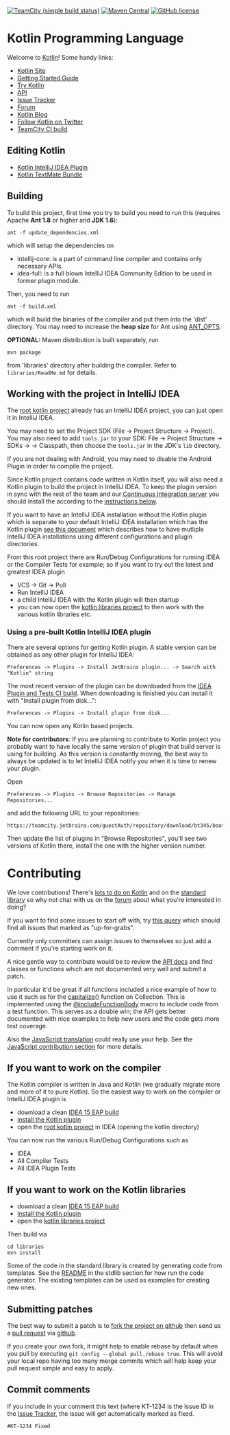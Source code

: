 [![TeamCity (simple build status)](https://img.shields.io/teamcity/http/teamcity.jetbrains.com/s/bt345.svg)](https://teamcity.jetbrains.com/viewType.html?buildTypeId=bt345&branch_Kotlin=%3Cdefault%3E&tab=buildTypeStatusDiv)
[![Maven Central](https://img.shields.io/maven-central/v/org.jetbrains.kotlin/kotlin-maven-plugin.svg)](http://search.maven.org/#search%7Cga%7C1%7Cg%3A%22org.jetbrains.kotlin%22)
[![GitHub license](https://img.shields.io/badge/license-Apache%20License%202.0-blue.svg?style=flat)](http://www.apache.org/licenses/LICENSE-2.0)

# Kotlin Programming Language

Welcome to [Kotlin](http://kotlinlang.org/)! Some handy links:

 * [Kotlin Site](http://kotlinlang.org/)
 * [Getting Started Guide](http://kotlinlang.org/docs/tutorials/getting-started.html)
 * [Try Kotlin](http://try.kotlinlang.org/)
 * [API](http://jetbrains.github.com/kotlin/versions/snapshot/apidocs/index.html)
 * [Issue Tracker](http://youtrack.jetbrains.com/issues/KT)
 * [Forum](http://devnet.jetbrains.net/community/kotlin?view=discussions)
 * [Kotlin Blog](http://blog.jetbrains.com/kotlin/)
 * [Follow Kotlin on Twitter](https://twitter.com/kotlin)
 * [TeamCity CI build](https://teamcity.jetbrains.com/project.html?tab=projectOverview&projectId=Kotlin)

## Editing Kotlin

 * [Kotlin IntelliJ IDEA Plugin](http://hadihariri.com/2012/02/17/the-kotlin-journey-part-i-getting-things-set-up/)
 * [Kotlin TextMate Bundle](https://github.com/k33g/kotlin-textmate-bundle#readme)

## Building

To build this project, first time you try to build you need to run this (requires Apache **Ant 1.8** or higher and **JDK 1.6**):

    ant -f update_dependencies.xml

which will setup the dependencies on

* intellij-core: is a part of command line compiler and contains only necessary APIs.
* idea-full: is a full blown IntelliJ IDEA Community Edition to be used in former plugin module.

Then, you need to run

    ant -f build.xml

which will build the binaries of the compiler and put them into the 'dist' directory. You may need to increase the **heap size** for Ant using
[ANT_OPTS](http://www.liferay.com/community/wiki/-/wiki/Main/Ant+opts).

**OPTIONAL:** Maven distribution is built separately, run

    mvn package

from 'libraries' directory after building the compiler. Refer to `libraries/ReadMe.md` for details.

## Working with the project in IntelliJ IDEA

The [root kotlin project](https://github.com/JetBrains/kotlin) already has an IntelliJ IDEA project, you can just open it in IntelliJ IDEA.

You may need to set the Project SDK (File -> Project Structure -> Project).
You may also need to add `tools.jar` to your SDK: File -> Project Structure -> SDKs -> <Your JDK> -> Classpath,
then choose the `tools.jar` in the JDK's `lib` directory.

If you are not dealing with Android, you may need to disable the Android Plugin in order to compile the project.

Since Kotlin project contains code written in Kotlin itself, you will also need a Kotlin plugin to build the project in IntelliJ IDEA.
To keep the plugin version in sync with the rest of the team and our [Continuous Integration server](https://teamcity.jetbrains.com/project.html?projectId=Kotlin&tab=projectOverview)
you should install the according to the [instructions below](#plugin-for-contributors).

If you want to have an IntelliJ IDEA installation without the Kotlin plugin which is separate to your default IntelliJ IDEA installation which has the Kotlin
plugin [see this document](http://devnet.jetbrains.net/docs/DOC-181) which describes how to have mutliple IntelliJ IDEA installations using different configurations and plugin directories.

From this root project there are Run/Debug Configurations for running IDEA or the Compiler Tests for example; so if you want to try out the latest and greatest IDEA plugin

* VCS -> Git -> Pull
* Run IntelliJ IDEA
* a child IntelliJ IDEA with the Kotlin plugin will then startup
* you can now open the [kotlin libraries project](https://github.com/JetBrains/kotlin/tree/master/libraries) to then work with the various kotlin libraries etc.

### <a name="pre-built-plugin"></a>Using a pre-built Kotlin IntelliJ IDEA plugin

There are several options for getting Kotlin plugin. A stable version can be obtained as any other plugin for IntelliJ IDEA:

    Preferences -> Plugins -> Install JetBrains plugin... -> Search with "Kotlin" string

The most recent version of the plugin can be downloaded from the
[IDEA Plugin and Tests CI build](https://teamcity.jetbrains.com/project.html?projectId=project67&tab=projectOverview). When downloading is
finished you can install it with "Install plugin from disk...":

    Preferences -> Plugins -> Install plugin from disk...

You can now open any Kotlin based projects.

<a name="plugin-for-contributors"></a>
**Note for contributors**: If you are planning to contribute to Kotlin project you probably want to have locally the same version of plugin that build server is using for building.
As this version is constantly moving, the best way to always be updated is to let IntelliJ IDEA notify you when it is time to renew your plugin.

Open

    Preferences -> Plugins -> Browse Repositories -> Manage Repositories...

and add the following URL to your repositories:

    https://teamcity.jetbrains.com/guestAuth/repository/download/bt345/bootstrap.tcbuildtag/updatePlugins.xml

Then update the list of plugins in "Browse Repositories", you'll see two versions of Kotlin there, install the one with the higher version number.

# Contributing

We love contributions! There's [lots to do on Kotlin](http://youtrack.jetbrains.com/issues/KT) and on the [standard library](https://youtrack.jetbrains.com/issues/KT?q=Subtask+of%3A+KT-2554+%23Unresolved) so why not chat with us on the [forum](http://devnet.jetbrains.net/community/kotlin?view=discussions) about what you're interested in doing?

If you want to find some issues to start off with, try [this query](https://youtrack.jetbrains.com/issues?q=tag%3A+%7BUp+For+Grabs%7D+%23Unresolved) which should find all issues that marked as "up-for-grabs".

Currently only committers can assign issues to themselves so just add a comment if you're starting work on it.

A nice gentle way to contribute would be to review the [API docs](http://jetbrains.github.com/kotlin/versions/snapshot/apidocs/index.html) and find classes or functions which are not documented very well and submit a patch.

In particular it'd be great if all functions included a nice example of how to use it such as for the <a href="http://kotlinlang.org/api/latest/jvm/stdlib/kotlin/capitalize.html">capitalize()</a> function on Collection. This is implemented using the <a href="https://github.com/JetBrains/kotlin/blob/master/js/js.libraries/src/core/stringsCode.kt#L70">@includeFunctionBody</a> macro to include code from a test function. This serves as a double win; the API gets better documented with nice examples to help new users and the code gets more test coverage.

Also the [JavaScript translation](https://github.com/JetBrains/kotlin/blob/master/js/ReadMe.md) could really use your help. See the [JavaScript contribution section](https://github.com/JetBrains/kotlin/blob/master/js/ReadMe.md) for more details.


## If you want to work on the compiler

The Kotlin compiler is written in Java and Kotlin (we gradually migrate more and more of it to pure Kotlin). So the easiest way to work on the compiler or IntelliJ IDEA plugin is

* download a clean [IDEA 15 EAP build](https://confluence.jetbrains.com/display/IDEADEV/IDEA+15+EAP)
* [install the Kotlin plugin](#pre-built-plugin)
* open the [root kotlin project](https://github.com/JetBrains/kotlin) in IDEA (opening the kotlin directory)

You can now run the various Run/Debug Configurations such as

* IDEA
* All Compiler Tests
* All IDEA Plugin Tests


## If you want to work on the Kotlin libraries

* download a clean [IDEA 15 EAP build](https://confluence.jetbrains.com/display/IDEADEV/IDEA+15+EAP)
* [install the Kotlin plugin](#pre-built-plugin)
* open the [kotlin libraries project](https://github.com/JetBrains/kotlin/tree/master/libraries)

Then build via

    cd libraries
    mvn install

Some of the code in the standard library is created by generating code from templates. See the [README](https://github.com/JetBrains/kotlin/blob/master/libraries/stdlib/ReadMe.md) in the stdlib section for how run the code generator. The existing templates can be used as examples for creating new ones.

## Submitting patches

The best way to submit a patch is to [fork the project on github](http://help.github.com/fork-a-repo/) then send us a
[pull request](http://help.github.com/send-pull-requests/) via [github](http://github.com).

If you create your own fork, it might help to enable rebase by default
when you pull by executing `git config --global pull.rebase
true`. This will avoid your local repo having too many merge commits
which will help keep your pull request simple and easy to apply.

## Commit comments

If you include in your comment this text (where KT-1234 is the Issue ID in the [Issue Tracker](http://youtrack.jetbrains.com/issues/KT), the issue will get automatically marked as fixed.

    #KT-1234 Fixed
